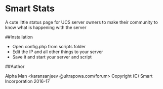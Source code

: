 # Smart Stats

A cute little status page for UCS server owners to make their community to know what is happening with the server

##Installation

* Open config.php from scripts folder
* Edit the IP and all other things to your server
* Save it and start your server and script

##Author

Alpha Man <karansanjeev @ultrapowa.com/forum>
Copyright (C) Smart Incorporation 2016-17


